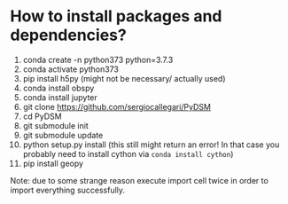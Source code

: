 # How to install packages and dependencies?

1. conda create -n python373 python=3.7.3
2. conda activate python373
3. pip install h5py (might not be necessary/ actually used)
4. conda install obspy
5. conda install jupyter
6. git clone https://github.com/sergiocallegari/PyDSM
7. cd PyDSM
8. git submodule init
9. git submodule update
10. python setup.py install (this still might return an error! In that case you probably need to install cython via 
`conda install cython`)
11. pip install geopy

Note: due to some strange reason execute import cell twice in order to import everything successfully.
